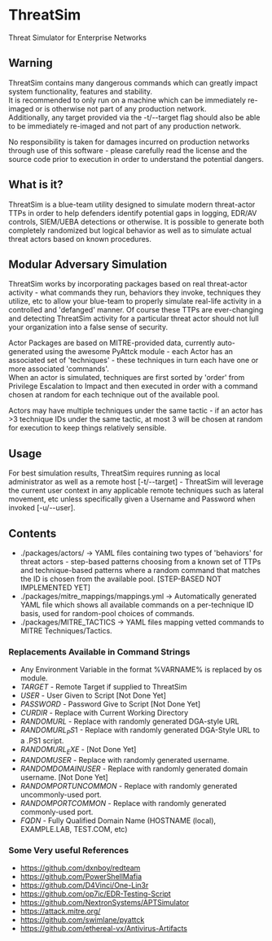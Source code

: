 # ThreatSim
 Threat Simulator for Enterprise Networks

## Warning

ThreatSim contains many dangerous commands which can greatly impact system functionality, features and stability.  
It is recommended to only run on a machine which can be immediately re-imaged or is otherwise not part of any production network.  
Additionally, any target provided via the -t/--target flag should also be able to be immediately re-imaged and not part of any 
production network.

No responsibility is taken for damages incurred on production networks through use of this software - please carefully read 
the license and the source code prior to execution in order to understand the potential dangers.

## What is it?

ThreatSim is a blue-team utility designed to simulate modern threat-actor TTPs in order to help defenders identify potential 
gaps in logging, EDR/AV controls, SIEM/UEBA detections or otherwise.  It is possible to generate both completely randomized 
but logical behavior as well as to simulate actual threat actors based on known procedures.


## Modular Adversary Simulation

ThreatSim works by incorporating packages based on real threat-actor activity - what commands they run, behaviors they 
invoke, techniques they utilize, etc to allow your blue-team to properly simulate real-life activity in a controlled and 
'defanged' manner.  Of course these TTPs are ever-changing and detecting ThreatSim activity for a particular threat actor 
should not lull your organization into a false sense of security.

Actor Packages are based on MITRE-provided data, currently auto-generated using the awesome PyAttck module - 
each Actor has an associated set of 'techniques' - these techniques in turn each have one or more associated 'commands'.  
When an actor is simulated, techniques are first sorted by 'order' from Privilege Escalation to Impact and then executed in 
order with a command chosen at random for each technique out of the available pool.

Actors may have multiple techniques under the same tactic - if an actor has >3 technique IDs under the same tactic, at most 3 will be chosen 
at random for execution to keep things relatively sensible.

## Usage

For best simulation results, ThreatSim requires running as local administrator as well as a remote host [-t/--target] - 
ThreatSim will leverage the current user context in any applicable remote techniques such as lateral movement, etc unless 
specifically given a Username and Password when invoked [-u/--user].


## Contents

* ./packages/actors/ -> YAML files containing two types of 'behaviors' for threat actors - step-based patterns choosing 
from a known set of TTPs and technique-based patterns where a random command that matches the ID is chosen from the available pool. [STEP-BASED NOT IMPLEMENTED YET]
* ./packages/mitre_mappings/mappings.yml -> Automatically generated YAML file which shows all available commands on a per-technique ID basis, used for random-pool choices of commands.
* ./packages/MITRE_TACTICS -> YAML files mapping vetted commands to MITRE Techniques/Tactics.

### Replacements Available in Command Strings

* Any Environment Variable in the format %VARNAME% is replaced by os module.
* $TARGET$ - Remote Target if supplied to ThreatSim
* $USER$ - User Given to Script [Not Done Yet]
* $PASSWORD$ - Password Give to Script [Not Done Yet]
* $CURDIR$ - Replace with Current Working Directory
* $RANDOMURL$ - Replace with randomly generated DGA-style URL
* $RANDOMURL_PS1$ - Replace with randomly generated DGA-Style URL to a .PS1 script.
* $RANDOMURL_EXE$ - [Not Done Yet]
* $RANDOMUSER$ - Replace with randomly generated username.
* $RANDOMDOMAINUSER$ - Replace with randomly generated domain username. [Not Done Yet]
* $RANDOMPORTUNCOMMON$ - Replace with randomly generated uncommonly-used port.
* $RANDOMPORTCOMMON$ - Replace with randomly generated commonly-used port.
* $FQDN$ - Fully Qualified Domain Name (HOSTNAME (local), EXAMPLE.LAB, TEST.COM, etc)

### Some Very useful References
* https://github.com/dxnboy/redteam
* https://github.com/PowerShellMafia
* https://github.com/D4Vinci/One-Lin3r
* https://github.com/op7ic/EDR-Testing-Script
* https://github.com/NextronSystems/APTSimulator
* https://attack.mitre.org/
* https://github.com/swimlane/pyattck
* https://github.com/ethereal-vx/Antivirus-Artifacts
